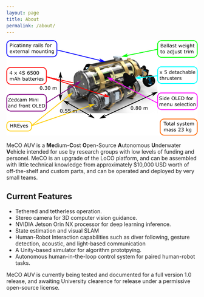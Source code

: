 ```yaml
---
layout: page
title: About
permalink: /about/
---
```

![](https://github.com/MeCO-AUV/meco-auv.github.io/blob/main/images/meco_spec.png)

MeCO AUV is a **Me**dium-**C**ost **O**pen-Source **A**utonomous **U**nderwater **V**ehicle intended for use by research groups with low levels of funding and personel. MeCO is an upgrade of the LoCO platform, and can be assembled with little technical knowledge from approximately $10,000 USD worth of off-the-shelf and custom parts, and can be operated and deployed by very small teams. 

## Current Features

- Tethered and tetherless operation.
- Stereo camera for 3D computer vision guidance.
- NVIDIA Jetson Orin NX processor for deep learning inference.
- State estimation and visual SLAM
- Human-Robot Interaction capabilities such as diver following, gesture detection, acoustic, and light-based communication
- A Unity-based simulator for algorithm prototpying. 
- Autonomous human-in-the-loop control system for paired human-robot tasks.

MeCO AUV is currently being tested and documented for a full version 1.0 release, and awaiting University clearence for release under a permissive open-source license.
